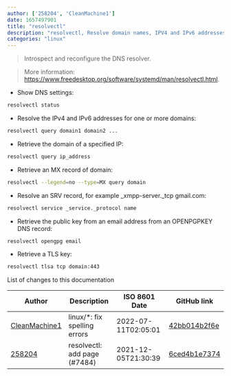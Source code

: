 ```yaml
---
author: ['258204', 'CleanMachine1']
date: 1657497901
title: "resolvectl"
description: "resolvectl, Resolve domain names, IPV4 and IPv6 addresses, DNS resource records, and services."
categories: "linux"
---
```

> Introspect and reconfigure the DNS resolver.

> More information: <https://www.freedesktop.org/software/systemd/man/resolvectl.html>.

- Show DNS settings:

```bash
resolvectl status
```

- Resolve the IPv4 and IPv6 addresses for one or more domains:

```bash
resolvectl query domain1 domain2 ...
```

- Retrieve the domain of a specified IP:

```bash
resolvectl query ip_address
```

- Retrieve an MX record of domain:

```bash
resolvectl --legend=no --type=MX query domain
```

- Resolve an SRV record, for example _xmpp-server._tcp gmail.com:

```bash
resolvectl service _service._protocol name
```

- Retrieve the public key from an email address from an OPENPGPKEY DNS record:

```bash
resolvectl opengpg email
```

- Retrieve a TLS key:

```bash
resolvectl tlsa tcp domain:443
```
List of changes to this documentation


Author | Description | ISO 8601 Date | GitHub link
------|-----|-----|-----
[CleanMachine1](mailto:78213164+CleanMachine1@users.noreply.github.com) | linux/*: fix spelling errors | 2022-07-11T02:05:01 | [42bb014b2f6e](https://github.com/tldr-pages/tldr/commit/42bb014b2f6eab426e6225c75a2ec49105813983)
[258204](mailto:71364336+258204@users.noreply.github.com) | resolvectl: add page (#7484) | 2021-12-05T21:30:39 | [6ced4b1e7374](https://github.com/tldr-pages/tldr/commit/6ced4b1e7374d649bddd2309467e2cf7f449508e)

